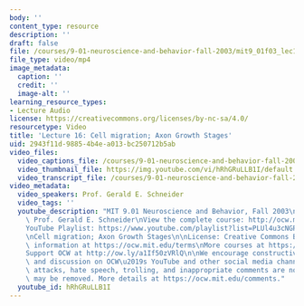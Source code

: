 ```yaml
---
body: ''
content_type: resource
description: ''
draft: false
file: /courses/9-01-neuroscience-and-behavior-fall-2003/mit9_01f03_lec16_360p_16_9.mp4
file_type: video/mp4
image_metadata:
  caption: ''
  credit: ''
  image-alt: ''
learning_resource_types:
- Lecture Audio
license: https://creativecommons.org/licenses/by-nc-sa/4.0/
resourcetype: Video
title: 'Lecture 16: Cell migration; Axon Growth Stages'
uid: 2943f11d-9885-4b4e-a013-bc250712b5ab
video_files:
  video_captions_file: /courses/9-01-neuroscience-and-behavior-fall-2003/1weTrTDGkbP8Ox8X39R1EhrzJ_op1fqgk_transcript.webvtt
  video_thumbnail_file: https://img.youtube.com/vi/hRhGRuLLB1I/default.jpg
  video_transcript_file: /courses/9-01-neuroscience-and-behavior-fall-2003/1weTrTDGkbP8Ox8X39R1EhrzJ_op1fqgk_transcript.pdf
video_metadata:
  video_speakers: Prof. Gerald E. Schneider
  video_tags: ''
  youtube_description: "MIT 9.01 Neuroscience and Behavior, Fall 2003\nInstructor:\
    \ Prof. Gerald E. Schneider\nView the complete course: http://ocw.mit.edu/courses/brain-and-cognitive-sciences/9-01-neuroscience-and-behavior-fall-2003\n\
    YouTube Playlist: https://www.youtube.com/playlist?list=PLUl4u3cNGP63U7FmbKD9KClb-94dyPJim\n\
    \nCell migration; Axon Growth Stages\n\nLicense: Creative Commons BY-NC-SA\nMore\
    \ information at https://ocw.mit.edu/terms\nMore courses at https://ocw.mit.edu\n\
    Support OCW at http://ow.ly/a1If50zVRlQ\n\nWe encourage constructive comments\
    \ and discussion on OCW\u2019s YouTube and other social media channels. Personal\
    \ attacks, hate speech, trolling, and inappropriate comments are not allowed and\
    \ may be removed. More details at https://ocw.mit.edu/comments."
  youtube_id: hRhGRuLLB1I
---
```

